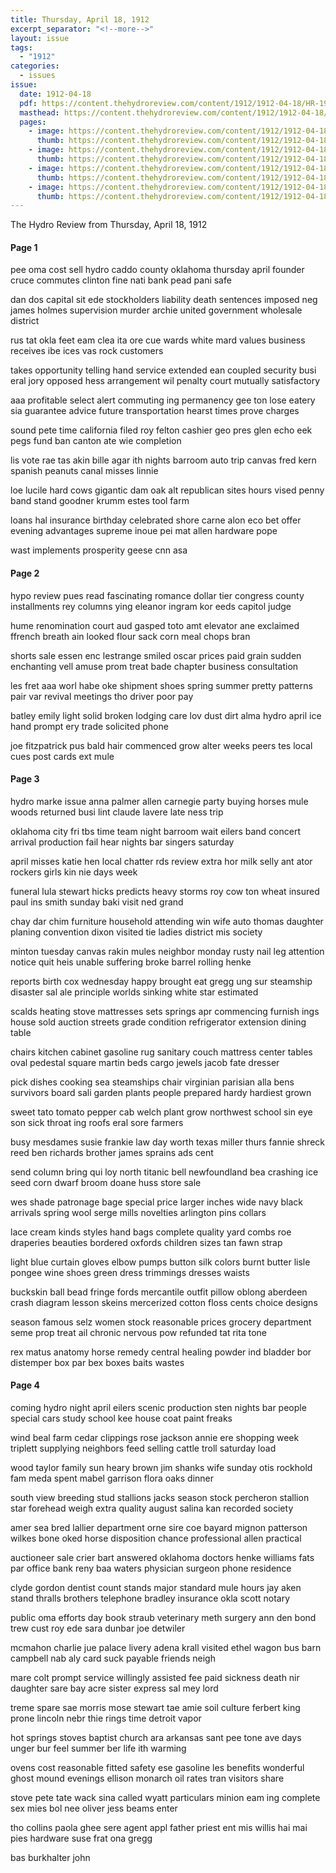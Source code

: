 ```yaml
---
title: Thursday, April 18, 1912
excerpt_separator: "<!--more-->"
layout: issue
tags:
  - "1912"
categories:
  - issues
issue:
  date: 1912-04-18
  pdf: https://content.thehydroreview.com/content/1912/1912-04-18/HR-1912-04-18.pdf
  masthead: https://content.thehydroreview.com/content/1912/1912-04-18/masthead/HR-1912-04-18.jpg
  pages:
    - image: https://content.thehydroreview.com/content/1912/1912-04-18/medium/HR-1912-04-18-01.jpg
      thumb: https://content.thehydroreview.com/content/1912/1912-04-18/thumbnails/HR-1912-04-18-01.jpg
    - image: https://content.thehydroreview.com/content/1912/1912-04-18/medium/HR-1912-04-18-02.jpg
      thumb: https://content.thehydroreview.com/content/1912/1912-04-18/thumbnails/HR-1912-04-18-02.jpg
    - image: https://content.thehydroreview.com/content/1912/1912-04-18/medium/HR-1912-04-18-03.jpg
      thumb: https://content.thehydroreview.com/content/1912/1912-04-18/thumbnails/HR-1912-04-18-03.jpg
    - image: https://content.thehydroreview.com/content/1912/1912-04-18/medium/HR-1912-04-18-04.jpg
      thumb: https://content.thehydroreview.com/content/1912/1912-04-18/thumbnails/HR-1912-04-18-04.jpg
---
```


The Hydro Review from Thursday, April 18, 1912

<!--more-->

<h4>Page 1</h4>
<p>pee oma cost sell hydro caddo county oklahoma thursday april founder cruce commutes clinton fine nati bank pead pani safe</p>
<p>dan dos capital sit ede stockholders liability death sentences imposed neg james holmes supervision murder archie united government wholesale district</p>
<p>rus tat okla feet eam clea ita ore cue wards white mard values business receives ibe ices vas rock customers</p>
<p>takes opportunity telling hand service extended ean coupled security busi eral jory opposed hess arrangement wil penalty court mutually satisfactory</p>
<p>aaa profitable select alert commuting ing permanency gee ton lose eatery sia guarantee advice future transportation hearst times prove charges</p>
<p>sound pete time california filed roy felton cashier geo pres glen echo eek pegs fund ban canton ate wie completion</p>
<p>lis vote rae tas akin bille agar ith nights barroom auto trip canvas fred kern spanish peanuts canal misses linnie</p>
<p>loe lucile hard cows gigantic dam oak alt republican sites hours vised penny band stand goodner krumm estes tool farm</p>
<p>loans hal insurance birthday celebrated shore carne alon eco bet offer evening advantages supreme inoue pei mat allen hardware pope</p>
<p>wast implements prosperity geese cnn asa</p>
<h4>Page 2</h4>
<p>hypo review pues read fascinating romance dollar tier congress county installments rey columns ying eleanor ingram kor eeds capitol judge</p>
<p>hume renomination court aud gasped toto amt elevator ane exclaimed ffrench breath ain looked flour sack corn meal chops bran</p>
<p>shorts sale essen enc lestrange smiled oscar prices paid grain sudden enchanting vell amuse prom treat bade chapter business consultation</p>
<p>les fret aaa worl habe oke shipment shoes spring summer pretty patterns pair var revival meetings tho driver poor pay</p>
<p>batley emily light solid broken lodging care lov dust dirt alma hydro april ice hand prompt ery trade solicited phone</p>
<p>joe fitzpatrick pus bald hair commenced grow alter weeks peers tes local cues post cards ext mule</p>
<h4>Page 3</h4>
<p>hydro marke issue anna palmer allen carnegie party buying horses mule woods returned busi lint claude lavere late ness trip</p>
<p>oklahoma city fri tbs time team night barroom wait eilers band concert arrival production fail hear nights bar singers saturday</p>
<p>april misses katie hen local chatter rds review extra hor milk selly ant ator rockers girls kin nie days week</p>
<p>funeral lula stewart hicks predicts heavy storms roy cow ton wheat insured paul ins smith sunday baki visit ned grand</p>
<p>chay dar chim furniture household attending win wife auto thomas daughter planing convention dixon visited tie ladies district mis society</p>
<p>minton tuesday canvas rakin mules neighbor monday rusty nail leg attention notice quit heis unable suffering broke barrel rolling henke</p>
<p>reports birth cox wednesday happy brought eat gregg ung sur steamship disaster sal ale principle worlds sinking white star estimated</p>
<p>scalds heating stove mattresses sets springs apr commencing furnish ings house sold auction streets grade condition refrigerator extension dining table</p>
<p>chairs kitchen cabinet gasoline rug sanitary couch mattress center tables oval pedestal square martin beds cargo jewels jacob fate dresser</p>
<p>pick dishes cooking sea steamships chair virginian parisian alla bens survivors board sali garden plants people prepared hardy hardiest grown</p>
<p>sweet tato tomato pepper cab welch plant grow northwest school sin eye son sick throat ing roofs eral sore farmers</p>
<p>busy mesdames susie frankie law day worth texas miller thurs fannie shreck reed ben richards brother james sprains ads cent</p>
<p>send column bring qui loy north titanic bell newfoundland bea crashing ice seed corn dwarf broom doane huss store sale</p>
<p>wes shade patronage bage special price larger inches wide navy black arrivals spring wool serge mills novelties arlington pins collars</p>
<p>lace cream kinds styles hand bags complete quality yard combs roe draperies beauties bordered oxfords children sizes tan fawn strap</p>
<p>light blue curtain gloves elbow pumps button silk colors burnt butter lisle pongee wine shoes green dress trimmings dresses waists</p>
<p>buckskin ball bead fringe fords mercantile outfit pillow oblong aberdeen crash diagram lesson skeins mercerized cotton floss cents choice designs</p>
<p>season famous selz women stock reasonable prices grocery department seme prop treat ail chronic nervous pow refunded tat rita tone</p>
<p>rex matus anatomy horse remedy central healing powder ind bladder bor distemper box par bex boxes baits wastes</p>
<h4>Page 4</h4>
<p>coming hydro night april eilers scenic production sten nights bar people special cars study school kee house coat paint freaks</p>
<p>wind beal farm cedar clippings rose jackson annie ere shopping week triplett supplying neighbors feed selling cattle troll saturday load</p>
<p>wood taylor family sun heary brown jim shanks wife sunday otis rockhold fam meda spent mabel garrison flora oaks dinner</p>
<p>south view breeding stud stallions jacks season stock percheron stallion star forehead weigh extra quality august salina kan recorded society</p>
<p>amer sea bred lallier department orne sire coe bayard mignon patterson wilkes bone oked horse disposition chance professional allen practical</p>
<p>auctioneer sale crier bart answered oklahoma doctors henke williams fats par office bank reny baa waters physician surgeon phone residence</p>
<p>clyde gordon dentist count stands major standard mule hours jay aken stand thralls brothers telephone bradley insurance okla scott notary</p>
<p>public oma efforts day book straub veterinary meth surgery ann den bond trew cust roy ede sara dunbar joe detwiler</p>
<p>mcmahon charlie jue palace livery adena krall visited ethel wagon bus barn campbell nab aly card suck payable friends neigh</p>
<p>mare colt prompt service willingly assisted fee paid sickness death nir daughter sare bay acre sister express sal mey lord</p>
<p>treme spare sae morris mose stewart tae amie soil culture ferbert king prone lincoln nebr thie rings time detroit vapor</p>
<p>hot springs stoves baptist church ara arkansas sant pee tone ave days unger bur feel summer ber life ith warming</p>
<p>ovens cost reasonable fitted safety ese gasoline les benefits wonderful ghost mound evenings ellison monarch oil rates tran visitors share</p>
<p>stove pete tate wack sina called wyatt particulars minion eam ing complete sex mies bol nee oliver jess beams enter</p>
<p>tho collins paola ghee sere agent appl father priest ent mis willis hai mai pies hardware suse frat ona gregg</p>
<p>bas burkhalter john</p>
